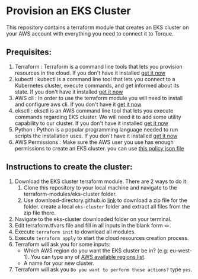 # Provision an EKS Cluster
This repository contains a terraform module that creates an EKS cluster on your AWS account with everything you need to connect it to Torque.
## Prequisites:
1. Terraform : Terraform is a command line tools that lets you provision resources in the cloud. If you don't have it installed [get it now](https://www.terraform.io/downloads)
2. kubectl : kubectl is a command line tool that lets you connect to a Kubernetes cluster, execute commands, and get informed about its state. If you don't have it installed [get it now](https://kubernetes.io/docs/tasks/tools/#kubectl)
3. AWS cli : In order to use the terraform module you will need to install and configure aws cli. If you don't have it [get it now](https://docs.aws.amazon.com/cli/latest/userguide/getting-started-install.html)
4. eksctl : eksctl is an AWS command line tool that lets you execute commands regarding EKS cluster. We will need it to add some utility capability to our cluster. If you don't have it installed [get it now](https://docs.aws.amazon.com/eks/latest/userguide/eksctl.html)
5. Python : Python is a popular programming language needed to run scripts the installation uses. If you don't have it installed [get it now](https://www.python.org/downloads/)
6. AWS Permissions : Make sure the AWS user you use has enough permissions to create an EKS cluster.
you can use [this policy json file](https://github.com/QualiTorque/Torque-Blueprint-Marketplace/blob/main/config/eks-cluster-creator/policy.json)


## Instructions to create the cluster:
1. Download the EKS cluster terraform module. There are 2 ways to do it:
   1. Clone this repository to your local machine and navigate to the terraform-modules/eks-cluster folder.
   2. Use download-directory.github.io [link](https://download-directory.github.io/?url=https%3A%2F%2Fgithub.com%2FQualiTorque%2FTorque-Blueprint-Marketplace%2Ftree%2Fmain%2Fterraform-modules%2Feks-cluster) to download a zip file for the folder. create a local `eks-cluster` folder and extract all files from the zip file there.
2. Navigate to the eks-cluster downloaded folder on your terminal.
3. Edit terraform.tfvars file and fill in all inputs in the blank form `<>`.
4. Execute `terraform init` to download all modules.
5. Execute `terraform apply` to start the cloud resources creation process.
6. Terraform will ask you for some inputs:
   - Which AWS region do you want the EKS cluster be in? (e.g: eu-west-1). You can type any of [AWS available regions list](https://docs.aws.amazon.com/AWSEC2/latest/UserGuide/using-regions-availability-zones.html#concepts-available-regions).
   - A name for your new cluster. 
7. Terraform will ask you `Do you want to perform these actions?` type `yes`.
